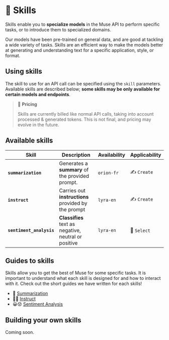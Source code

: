 # 🤹 Skills

Skills enable you to **specialize models** in the Muse API to perform specific tasks, or to introduce them to
specialized domains.

Our models have been pre-trained on general data, and are good at tackling a wide variety of tasks. Skills are an
efficient way to make the models better at generating and understanding text for a specific application, style, or
format.

## Using skills

The skill to use for an API call can be specified using the `skill` parameters. Available skills are described below;
**some skills may be only available for certain models and endpoints**.

>💸️ **Pricing**
>
>Skills are currently billed like normal API calls, taking into account processed & generated tokens.
This is not final, and pricing may evolve in the future.


## Available skills

| Skill               | Description                                 | Availability | Applicability |
|---------------------|---------------------------------------------|--------------|---------------|
| **`summarization`** | Generates a **summary** of the provided prompt. |  `orion-fr`   | ✍️ `Create`|
| **`instruct`**      | Carries out **instructions** provided by the prompt |  `lyra-en`    | ✍️ `Create`|
| **`sentiment_analysis`** | **Classifies** text as negative, neutral or positive  |  `lyra-en`    | 🔘 `Select`|

## Guides to skills

Skills allow you to get the best of Muse for some specific tasks. It is important to understand what each skill is
designed for and how to interact with it. Check out the short guides we have written for each skills!

- 📝 [Summarization](/guides/skills/summarization)
- 🧑‍🏫 [Instruct](/guides/skills/instruct)
- 😀😟 [Sentiment Analysis](/guides/skills/sentiment_analysis)

## Building your own skills

Coming soon.